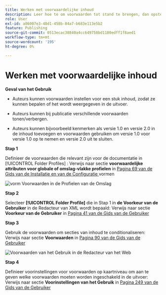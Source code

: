 ```yaml
---
title: Werken met voorwaardelijke inhoud
description: Leer hoe te om voorwaarden tot stand te brengen, dan opstelling voorwaardelijke inhoud produceren in  [!DNL AEM Guides]
role: User
exl-id: a86007e3-48d1-458b-84a7-b683e113e5b2
feature: Publishing
source-git-commit: 0513ecac38840a4cc649758bd1180edff1f8aed1
workflow-type: tm+mt
source-wordcount: '195'
ht-degree: 0%

---
```


# Werken met voorwaardelijke inhoud

**Geval van het Gebruik**

* Auteurs kunnen voorwaarden instellen voor een stuk inhoud, zodat ze kunnen bepalen of het wordt weergegeven in de uitvoer.

* Auteurs kunnen bij publicatie verschillende voorwaarden tonen/verbergen.

* Auteurs kunnen bijvoorbeeld kenmerken als versie 1.0 en versie 2.0 in de inhoud toevoegen en voorwaarden gebruiken om versie 1.0 voor versie 1.0 op te nemen en versie 2.0 uit te sluiten.

**Stap 1**

Definieer de voorwaarden die relevant zijn voor de documentatie in [!UICONTROL Folder Profiles] :
Verwijs naar sectie **voorwaardelijke attributen voor globale of omslag-vlakke profielen** in [ Pagina 69 van de Gids van de Installatie en van de Configuratie ](https://helpx.adobe.com/content/dam/help/en/xml-documentation-solution/4-2/Adobe-Experience-Manager-Guides_Installation-Configuration-Guide_EN.pdf) vormen

![ vorm Voorwaarden in de Profielen van de Omslag ](assets/conditions-in-profiles.png)

**Stap 2**

Selecteer **[!UICONTROL Folder Profile]** die in Stap 1 in **de Voorkeur van de Gebruiker** in de Redacteur van XML wordt bepaald:
Verwijs naar sectie **Voorkeur van de Gebruiker** in [ Pagina 41 van de Gids van de Gebruiker ](https://helpx.adobe.com/content/dam/help/en/xml-documentation-solution/4-2/Adobe-Experience-Manager-Guides_User-Guide_EN.pdf)


**Stap 3**

Gebruik de voorwaarden om secties van inhoud te conditionaliseren:
Verwijs naar sectie **Voorwaarden** in [ Pagina 90 van de Gids van de Gebruiker ](https://helpx.adobe.com/content/dam/help/en/xml-documentation-solution/4-2/Adobe-Experience-Manager-Guides_User-Guide_EN.pdf)

![ Voorwaarden van het Gebruik in de Redacteur van het Web ](assets/conditions-in-web-editor.png)

**Stap 4**

Definieer voorinstellingen voor voorwaarden op kaartniveau om aan te geven welke voorwaarden moeten worden ingeschakeld in de uitvoer:
Verwijs naar sectie **Voorinstellingen van het Gebruik** in [ Pagina 249 van de Gids van de Gebruiker ](https://helpx.adobe.com/content/dam/help/en/xml-documentation-solution/4-2/Adobe-Experience-Manager-Guides_User-Guide_EN.pdf)
